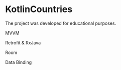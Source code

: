 # KotlinCountries

The project was developed for educational purposes.

MVVM

Retrofit & RxJava

Room

Data Binding
